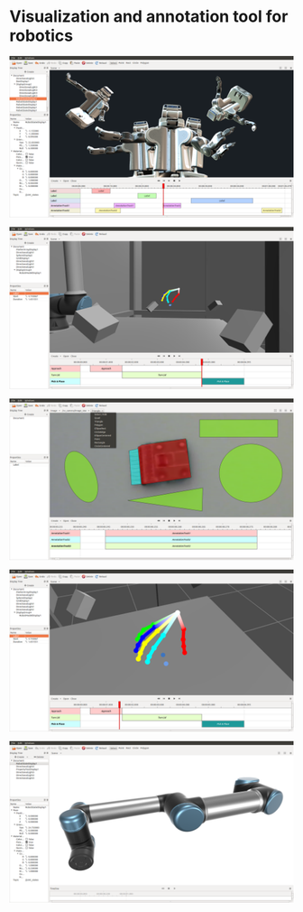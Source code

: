 # Visualization and annotation tool for robotics

![](screenshots/1.png)

![](screenshots/2.png)

![](screenshots/5.png)

![](screenshots/3.png)

![](screenshots/4.png)
